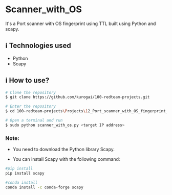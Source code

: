 # Scanner_with_OS

It's a Port scanner with OS fingerprint using TTL built using Python and scapy. 

## :information_source: Technologies used

* Python
* Scapy

## :information_source: How to use?
```bash
# Clone the repository
$ git clone https://github.com/kurogai/100-redteam-projects.git

# Enter the repository
$ cd 100-redteam-projects\Projects\12_Port_scanner_with_OS_fingerprint_using_TTL

# Open a terminal and run
$ sudo python scanner_with_os.py <target IP address>

```

### Note: 
- You need to download the Python library Scapy.

- You can install Scapy with the following command:

```bash
#pip install
pip install scapy

#conda install
conda install -c conda-forge scapy
```





